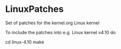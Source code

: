 # LinuxPatches
Set of patches for the kernel.org Linux kernel


To include the patches into e.g. Linux kernel v4.10 do

  cd linux-4.10
  make

